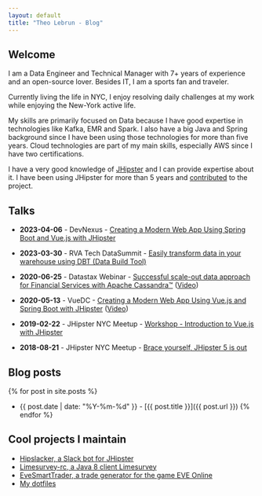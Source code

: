 ```yaml
---
layout: default
title: "Theo Lebrun - Blog"
---
```


## Welcome

I am a Data Engineer and Technical Manager with 7+ years of experience and an open-source lover. Besides IT, I am a sports fan and traveler.

Currently living the life in NYC, I enjoy resolving daily challenges at my work while enjoying the New-York active life.

My skills are primarily focused on Data because I have good expertise in technologies like Kafka, EMR and Spark. I also have a big Java and Spring background since I have been using those technologies for more than five years. Cloud technologies are part of my main skills, especially AWS since I have two certifications.

I have a very good knowledge of [JHipster](https://www.jhipster.tech/) and I can provide expertise about it. I have been using JHipster for more than 5 years and [contributed](https://github.com/jhipster/generator-jhipster/pulls?q=is%3Apr+author%3AFalydoor+is%3Aclosed) to the project.

## Talks

- **2023-04-06** - DevNexus - [Creating a Modern Web App Using Spring Boot and Vue.js with JHipster](https://devnexus.com/presentations/creating-a-modern-web-app-using-spring-boot-and-vue-js-with-jhipster)

- **2023-03-30** - RVA Tech DataSummit - [Easily transform data in your warehouse using DBT (Data Build Tool)](https://rvatech.com/rvatech-events/2023-rvatech-data-summit/)

- **2020-06-25** - Datastax Webinar - [Successful scale-out data approach for Financial Services with Apache Cassandra™](https://www.datastax.com/resources/webinar/successful-scale-out-data-approach-financial-services-apache-cassandratm) ([Video](https://www.youtube.com/watch?v=mX2CYJVW9So&t=1040))

- **2020-05-13** - VueDC - [Creating a Modern Web App Using Vue.js and Spring Boot with JHipster](https://www.meetup.com/Vue-DC/events/269973905/) ([Video](https://www.youtube.com/watch?v=B5QgxVwnEws))

- **2019-02-22** - JHipster NYC Meetup - [Workshop - Introduction to Vue.js with JHipster](https://www.meetup.com/JHipster-NYC/events/258529587/)

- **2018-08-21** - JHipster NYC Meetup - [Brace yourself, JHipster 5 is out](https://www.meetup.com/JHipster-NYC/events/251106398/)

## Blog posts

{% for post in site.posts %}
- {{ post.date | date: "%Y-%m-%d" }} - [{{ post.title }}]({{ post.url }})
{% endfor %}

## Cool projects I maintain

- [Hipslacker, a Slack bot for JHipster](https://github.com/jhipster/hipslacker)
- [Limesurvey-rc, a Java 8 client Limesurvey](https://github.com/Falydoor/limesurvey-rc)
- [EveSmartTrader, a trade generator for the game EVE Online](https://github.com/Falydoor/EveSmartTrader)
- [My dotfiles](https://github.com/Falydoor/settings)
